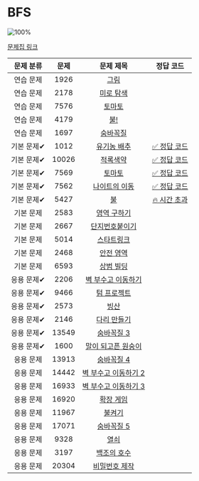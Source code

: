 # BFS

![100%](https://progress-bar.dev/4/?scale=30&title=progress&width=500&color=babaca&suffix=/30)

[문제집 링크](https://www.acmicpc.net/workbook/view/7313)

| 문제 분류  |  문제   |                         문제 제목                         |                          정답 코드                           |
|:------:|:-----:|:-----------------------------------------------------:|:--------------------------------------------------------:|
| 연습 문제  | 1926  |      [그림](https://www.acmicpc.net/problem/1926)       |                                                          |
| 연습 문제  | 2178  |     [미로 탐색](https://www.acmicpc.net/problem/2178)     |                                                          |
| 연습 문제  | 7576  |      [토마토](https://www.acmicpc.net/problem/7576)      |                                                          |
| 연습 문제  | 4179  |      [불!](https://www.acmicpc.net/problem/4179)       |                                                          |
| 연습 문제  | 1697  |     [숨바꼭질](https://www.acmicpc.net/problem/1697)      |                                                          |
| 기본 문제✔ | 1012  |    [유기농 배추](https://www.acmicpc.net/problem/1012)     |  [✅ 정답 코드](../../baa_kingDog/bfs/_1012_유기농배추/Main.java)  |
| 기본 문제✔ | 10026 |     [적록색약](https://www.acmicpc.net/problem/10026)     |  [✅ 정답 코드](../../baa_kingDog/bfs/_10026_적록색약/Main.java)  |
| 기본 문제✔ | 7569  |      [토마토](https://www.acmicpc.net/problem/7569)      |   [✅ 정답 코드](../../baa_kingDog/bfs/_7569_토마토/Main.java)   |
| 기본 문제✔ | 7562  |    [나이트의 이동](https://www.acmicpc.net/problem/7562)    | [✅ 정답 코드](../../baa_kingDog/bfs/_7562_나이트의_이동/Main.java) |
| 기본 문제✔ | 5427  |       [불](https://www.acmicpc.net/problem/5427)       |   [🔥 시간 초과](../../baa_kingDog/bfs/_5427_불/Main.java)    |
| 기본 문제  | 2583  |    [영역 구하기](https://www.acmicpc.net/problem/2583)     |                                                          |
| 기본 문제  | 2667  |    [단지번호붙이기](https://www.acmicpc.net/problem/2667)    |                                                          |
| 기본 문제  | 5014  |     [스타트링크](https://www.acmicpc.net/problem/5014)     |                                                          |
| 기본 문제  | 2468  |     [안전 영역](https://www.acmicpc.net/problem/2468)     |                                                          |
| 기본 문제  | 6593  |     [상범 빌딩](https://www.acmicpc.net/problem/6593)     |                                                          |
| 응용 문제✔ | 2206  |  [벽 부수고 이동하기](https://www.acmicpc.net/problem/2206)   |                                                          |
| 응용 문제✔ | 9466  |    [텀 프로젝트](https://www.acmicpc.net/problem/9466)     |                                                          |
| 응용 문제✔ | 2573  |      [빙산](https://www.acmicpc.net/problem/2573)       |                                                          |
| 응용 문제✔ | 2146  |    [다리 만들기](https://www.acmicpc.net/problem/2146)     |                                                          |
| 응용 문제✔ | 13549 |    [숨바꼭질 3](https://www.acmicpc.net/problem/13549)    |                                                          |
| 응용 문제✔ | 1600  |  [말이 되고픈 원숭이](https://www.acmicpc.net/problem/1600)   |                                                          |
| 응용 문제  | 13913 |    [숨바꼭질 4](https://www.acmicpc.net/problem/13913)    |                                                          |
| 응용 문제  | 14442 | [벽 부수고 이동하기 2](https://www.acmicpc.net/problem/14442) |                                                          |
| 응용 문제  | 16933 | [벽 부수고 이동하기 3](https://www.acmicpc.net/problem/16933) |                                                          |
| 응용 문제  | 16920 |    [확장 게임](https://www.acmicpc.net/problem/16920)     |                                                          |
| 응용 문제  | 11967 |     [불켜기](https://www.acmicpc.net/problem/11967)      |                                                          |
| 응용 문제  | 17071 |    [숨바꼭질 5](https://www.acmicpc.net/problem/17071)    |                                                          |
| 응용 문제  | 9328  |      [열쇠](https://www.acmicpc.net/problem/9328)       |                                                          |
| 응용 문제  | 3197  |    [백조의 호수](https://www.acmicpc.net/problem/3197)     |                                                          |
| 응용 문제  | 20304 |   [비밀번호 제작](https://www.acmicpc.net/problem/20304)    |                                                          |